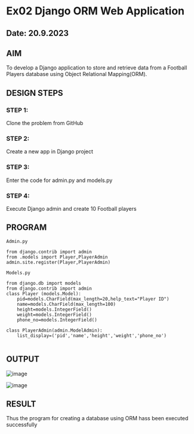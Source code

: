 # Ex02 Django ORM Web Application
## Date: 20.9.2023

## AIM
To develop a Django application to store and retrieve data from a Football Players database using Object Relational Mapping(ORM).


## DESIGN STEPS

### STEP 1:
Clone the problem from GitHub

### STEP 2:
Create a new app in Django project

### STEP 3:
Enter the code for admin.py and models.py

### STEP 4:
Execute Django admin and create 10 Football players

## PROGRAM

```
Admin.py

from django.contrib import admin
from .models import Player,PlayerAdmin
admin.site.register(Player,PlayerAdmin)

Models.py

from django.db import models
from django.contrib import admin
class Player (models.Model):
    pid=models.CharField(max_length=20,help_text="Player ID")
    name=models.CharField(max_length=100)
    height=models.IntegerField()
    weight=models.IntegerField()
    phone_no=models.IntegerField()

class PlayerAdmin(admin.ModelAdmin):
    list_display=('pid','name','height','weight','phone_no')


```

## OUTPUT

![image](https://github.com/jeevansurya30/ORM/assets/129417865/0de59dea-3c13-4f17-9fbf-4db08ba06187)

![image](https://github.com/jeevansurya30/ORM/assets/129417865/08266ccf-d198-40fc-ad5a-8bb583aed84a)



## RESULT
Thus the program for creating a database using ORM hass been executed successfully
